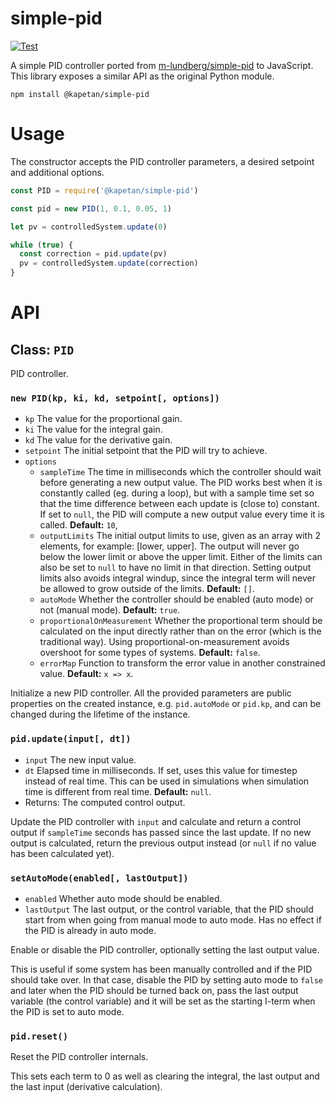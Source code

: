 # simple-pid

[![Test](https://github.com/kapetan/simple-pid/actions/workflows/test.yml/badge.svg)](https://github.com/kapetan/simple-pid/actions/workflows/test.yml)

A simple PID controller ported from [m-lundberg/simple-pid](https://github.com/m-lundberg/simple-pid) to JavaScript. This library exposes a similar API as the original Python module.

    npm install @kapetan/simple-pid

# Usage

The constructor accepts the PID controller parameters, a desired setpoint and additional options.

```js
const PID = require('@kapetan/simple-pid')

const pid = new PID(1, 0.1, 0.05, 1)

let pv = controlledSystem.update(0)

while (true) {
  const correction = pid.update(pv)
  pv = controlledSystem.update(correction)
}
```

# API

## Class: `PID`

PID controller.

### `new PID(kp, ki, kd, setpoint[, options])`

* `kp` The value for the proportional gain.
* `ki` The value for the integral gain.
* `kd` The value for the derivative gain.
* `setpoint` The initial setpoint that the PID will try to achieve.
* `options`
    * `sampleTime` The time in milliseconds which the controller should wait before generating a new output value. The PID works best when it is constantly called (eg. during a loop), but with a sample time set so that the time difference between each update is (close to) constant. If set to `null`, the PID will compute a new output value every time it is called. **Default:** `10`,
    * `outputLimits` The initial output limits to use, given as an array with 2 elements, for example: [lower, upper]. The output will never go below the lower limit or above the upper limit. Either of the limits can also be set to `null` to have no limit in that direction. Setting output limits also avoids integral windup, since the integral term will never be allowed to grow outside of the limits. **Default:** `[]`.
    * `autoMode` Whether the controller should be enabled (auto mode) or not (manual mode). **Default:** `true`.
    * `proportionalOnMeasurement` Whether the proportional term should be calculated on the input directly rather than on the error (which is the traditional way). Using proportional-on-measurement avoids overshoot for some types of systems. **Default:** `false`.
    * `errorMap` Function to transform the error value in another constrained value. **Default:** `x => x`.

Initialize a new PID controller. All the provided parameters are public properties on the created instance, e.g. `pid.autoMode` or `pid.kp`, and can be changed during the lifetime of the instance.

### `pid.update(input[, dt])`

* `input` The new input value.
* `dt` Elapsed time in milliseconds. If set, uses this value for timestep instead of real time. This can be used in simulations when simulation time is different from real time. **Default:** `null`.
* Returns: The computed control output.

Update the PID controller with `input` and calculate and return a control output if `sampleTime` seconds has passed since the last update. If no new output is calculated, return the previous output instead (or `null` if no value has been calculated yet).

### `setAutoMode(enabled[, lastOutput])`

* `enabled` Whether auto mode should be enabled.
* `lastOutput` The last output, or the control variable, that the PID should start from when going from manual mode to auto mode. Has no effect if the PID is already in auto mode.

Enable or disable the PID controller, optionally setting the last output value.

This is useful if some system has been manually controlled and if the PID should take over. In that case, disable the PID by setting auto mode to `false` and later when the PID should be turned back on, pass the last output variable (the control variable) and it will be set as the starting I-term when the PID is set to auto mode.

### `pid.reset()`

Reset the PID controller internals.

This sets each term to 0 as well as clearing the integral, the last output and the last input (derivative calculation).
